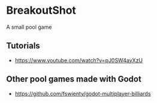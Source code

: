 # BreakoutShot
 A small pool game

## Tutorials
- https://www.youtube.com/watch?v=pJ0SW4ayXzU

## Other pool games made with Godot
- https://github.com/fswienty/godot-multiplayer-billiards